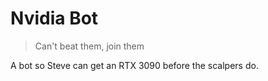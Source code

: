 # Nvidia Bot
> Can't beat them, join them

A bot so Steve can get an RTX 3090 before the scalpers do.